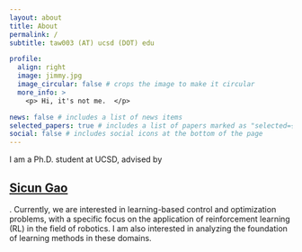 ```yaml
---
layout: about
title: About
permalink: /
subtitle: taw003 (AT) ucsd (DOT) edu

profile:
  align: right
  image: jimmy.jpg
  image_circular: false # crops the image to make it circular
  more_info: >
    <p> Hi, it's not me.  </p>

news: false # includes a list of news items
selected_papers: true # includes a list of papers marked as "selected={true}"
social: false # includes social icons at the bottom of the page
---
```



I am a Ph.D. student at UCSD, advised by  <h2>
        <a href='https://scungao.github.io/' style="color: inherit">Sicun Gao</a>
      </h2>. Currently, we are interested in learning-based control and optimization problems, with a specific focus on the application of reinforcement learning (RL) in the field of robotics. I am also interested in analyzing the foundation of learning methods in these domains.

